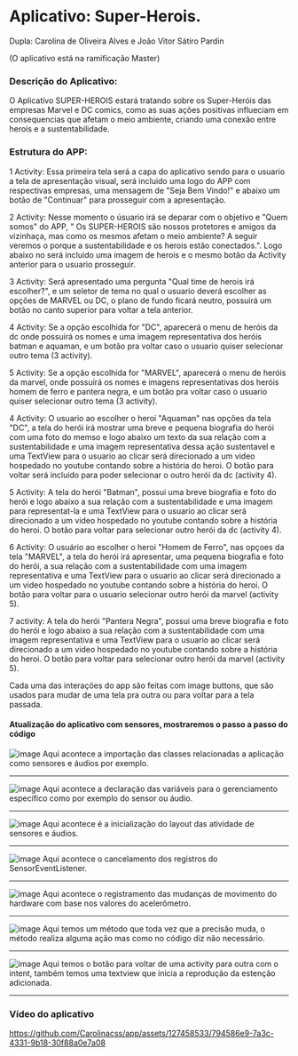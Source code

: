 # Aplicativo: Super-Herois.

Dupla: Carolina de Oliveira Alves e João Vitor Sátiro Pardin

(O aplicativo está na ramificação Master)

### Descrição do Aplicativo:

  O Aplicativo SUPER-HEROIS estará tratando sobre os Super-Heróis das empresas Marvel e DC comics, como as suas ações positivas influeciam em consequencias que afetam o meio ambiente, criando uma conexão entre herois e a sustentabilidade.

### Estrutura do APP:

1 Activity: Essa primeira tela será a capa do aplicativo sendo para o usuario a tela de apresentação visual, será incluido uma logo do APP com respectivas empresas, uma mensagem de "Seja Bem Vindo!" e abaixo um botão de "Continuar" para prosseguir com a apresentação.

2 Activity: Nesse momento o úsuario irá se deparar com o objetivo e "Quem somos" do APP, " Os SUPER-HEROIS são nossos protetores e amigos da vizinhaça, mas como os mesmos afetam o meio ambiente? A seguir veremos o porque a sustentabilidade e os herois estão conectados.". Logo abaixo no será incluido uma imagem de herois e o mesmo botão da Activity anterior para o usuario prosseguir.

3 Activity: Será apresentado uma pergunta "Qual time de herois irá escolher?", e um seletor de tema no qual o usuario deverá escolher as opções de MARVEL ou DC, o plano de fundo ficará neutro, possuirá um botão no canto superior para voltar a tela anterior.

4 Activity: Se a opção escolhida for "DC", aparecerá o menu de heróis da dc onde possuirá os nomes e uma imagem representativa dos heróis batman e aquaman, e um botão pra voltar caso o usuario quiser selecionar outro tema (3 activity).

5 Activity: Se a opção escolhida for "MARVEL", aparecerá o menu de heróis da marvel, onde possuírá os nomes e imagens representativas dos heróis homem de ferro e pantera negra, e um botão pra voltar caso o usuario quiser selecionar outro tema (3 activity).

4 Activity: O usuario ao escolher o heroi "Aquaman" nas opções da tela "DC", a tela do herói irá mostrar uma breve e pequena biografia do herói com uma foto do memso e logo abaixo um texto da sua relação com a sustentabilidade e uma imagem representativa dessa ação sustentavel e uma TextView para o usuario ao clicar será direcionado a um video hospedado no youtube contando sobre a história do heroi. O botão para voltar será incluido para poder selecionar o outro herói da dc (activity 4).

5 Activity: A tela do herói "Batman", possui uma breve biografia e foto do herói e logo abaixo a sua relação com a sustentabilidade e uma imagem para representat-la e uma TextView para o usuario ao clicar será direcionado a um video hospedado no youtube contando sobre a história do heroi. O botão para voltar para selecionar outro herói da dc (activity 4).

6 Activity: O usuário ao escolher o heroi "Homem de Ferro", nas opçoes da tela "MARVEL", a tela do herói irá apresentar, uma pequena biografia e foto do herói, a sua relação com a sustentabilidade com uma imagem representativa e uma TextView para o usuario ao clicar será direcionado a um video hospedado no youtube contando sobre a história do heroi. O botão para voltar para o usuario selecionar outro herói da marvel (activity 5).

7 activity: A tela do herói "Pantera Negra", possui uma breve biografia e foto do herói e logo abaixo a sua relação com a sustentabilidade com uma imagem representativa e uma TextView para o usuario ao clicar será direcionado a um video hospedado no youtube contando sobre a história do heroi. O botão para voltar para selecionar outro herói da marvel (activity 5).

Cada uma das interações do app são feitas com image buttons, que são usados para mudar de uma tela pra outra ou para voltar para a tela passada.

#### Atualização do aplicativo com sensores, mostraremos o passo a passo do código

![image](https://github.com/Carolinacss/AppNovo/assets/128003160/7de1422b-e6ed-44dd-ad5e-4667f76587dc)
Aqui acontece a importação das classes relacionadas a aplicação como sensores e áudios por exemplo.
<hr>

![image](https://github.com/Carolinacss/AppNovo/assets/128003160/7dfff2c4-31fe-49d1-8884-7ab39765d5a7)
Aqui acontece a declaração das variáveis para o gerenciamento específico como por exemplo do sensor ou áudio.
<hr>

![image](https://github.com/Carolinacss/AppNovo/assets/128003160/3058ac7d-72ba-4d5d-b374-fa50103c0a37)
Aqui acontece é a inicialização do layout das atividade de sensores e áudios.
<hr>

![image](https://github.com/Carolinacss/AppNovo/assets/128003160/5304c6a0-1631-4219-8e2d-8a780f5df9af)
Aqui acontece o cancelamento dos registros do SensorEventListener.
<hr>

![image](https://github.com/Carolinacss/AppNovo/assets/128003160/f9681f34-0c8d-478a-b9e6-20387a6bd018)
Aqui acontece o registramento das mudanças de movimento do hardware com base nos valores do acelerômetro.
<hr>

![image](https://github.com/Carolinacss/AppNovo/assets/128003160/c8768aeb-7092-41f7-867c-314b0e345947)
Aqui temos um método que toda vez que a precisão muda, o método realiza alguma ação mas como no código diz não necessário.
<hr>

![image](https://github.com/Carolinacss/AppNovo/assets/128003160/dce31728-8e6f-452c-bc73-821d9a7672af)
Aqui temos o botão para voltar de uma activity para outra com o intent, também temos uma textview que inicia a reprodução da estenção adicionada.
<hr>

### Vídeo do aplicativo 
https://github.com/Carolinacss/app/assets/127458533/794586e9-7a3c-4331-9b18-30f88a0e7a08
 
